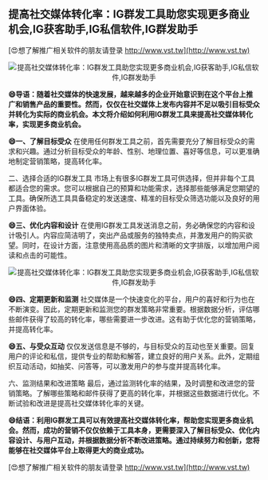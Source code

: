 ## **提高社交媒体转化率：IG群发工具助您实现更多商业机会,IG获客助手,IG私信软件,IG群发助手**

[😍想了解推广相关软件的朋友请登录 http://www.vst.tw](http://www.vst.tw)

 <center><img src="https://vst.tw/MP4/tuiguang/png/5.png" alt="提高社交媒体转化率：IG群发工具助您实现更多商业机会,IG获客助手,IG私信软件,IG群发助手"></center>

**😄导语：随着社交媒体的快速发展，越来越多的企业开始意识到在这个平台上推广和销售产品的重要性。然而，仅仅在社交媒体上发布内容并不足以吸引目标受众并转化为实际的商业机会。本文将介绍如何利用IG群发工具来提高社交媒体转化率，实现更多商业机会。**

**😄一、了解目标受众**
在使用任何群发工具之前，首先需要充分了解目标受众的需求和兴趣。通过分析目标受众的年龄、性别、地理位置、喜好等信息，可以更准确地制定营销策略，提高转化率。

二、选择合适的IG群发工具
市场上有很多IG群发工具可供选择，但并非每个工具都适合您的需求。您可以根据自己的预算和功能需求，选择那些能够满足您期望的工具。确保所选工具具备稳定的发送速度、精准的目标受众筛选功能以及良好的用户界面体验。

**😄三、优化内容和设计**
在使用IG群发工具发送消息之前，务必确保您的内容和设计吸引人。内容应简洁明了，突出产品或服务的独特卖点，并激发用户的购买欲望。同时，在设计方面，注意使用高品质的图片和清晰的文字排版，以增加用户阅读和点击的可能性。

 <center><img src="https://vst.tw/MP4/tuiguang/png/8.png" alt="提高社交媒体转化率：IG群发工具助您实现更多商业机会,IG获客助手,IG私信软件,IG群发助手"></center>

**😄四、定期更新和监测**
社交媒体是一个快速变化的平台，用户的喜好和行为也在不断演变。因此，定期更新和监测您的群发策略非常重要。根据数据分析，评估哪些邮件获得了较高的转化率，哪些需要进一步改进。这有助于优化您的营销策略，并提高转化率。

**😄五、与受众互动**
仅仅发送信息是不够的，与目标受众的互动也至关重要。回复用户的评论和私信，提供专业的帮助和解答，建立良好的用户关系。此外，定期组织互动活动，如抽奖、问答等，可以激发用户的参与度并提高转化率。

六、监测结果和改进策略
最后，通过监测转化率的结果，及时调整和改进您的营销策略。了解哪些策略和邮件获得了更高的转化率，并根据这些数据进行优化。不断试验和改进是提高社交媒体转化率的关键。

**😄结语：利用IG群发工具可以有效提高社交媒体转化率，帮助您实现更多商业机会。然而，成功的营销不仅仅依赖于工具本身，更需要深入了解目标受众、优化内容设计、与用户互动，并根据数据分析不断改进策略。通过持续努力和创新，您将能够在社交媒体平台上取得更大的商业成功。**

[😍想了解推广相关软件的朋友请登录 http://www.vst.tw](http://www.vst.tw)



